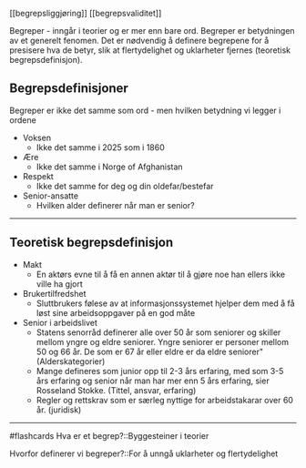 [[begrepsliggjøring]]
[[begrepsvaliditet]]

Begreper - inngår i teorier og er mer enn bare ord. Begreper er betydningen av et generelt fenomen. Det er nødvendig å definere begrepene for å presisere hva de betyr, slik at flertydelighet og uklarheter fjernes (teoretisk begrepsdefinisjon).

## Begrepsdefinisjoner
Begreper er ikke det samme som ord - men hvilken betydning vi legger i ordene
- Voksen
	- Ikke det samme i 2025 som i 1860
- Ære
	- Ikke det samme i Norge of Afghanistan
- Respekt
	- Ikke det samme for deg og din oldefar/bestefar
- Senior-ansatte
	- Hvilken alder definerer når man er senior?

--- 
## Teoretisk begrepsdefinisjon
- Makt
	- En aktørs evne til å få en annen aktør til å gjøre noe han ellers ikke ville ha gjort
- Brukertilfredshet
	- Sluttbrukers følese av at informasjonssystemet hjelper dem med å få løst sine arbeidsoppgaver på en god måte
- Senior i arbeidslivet
	- Statens senorråd definerer alle over 50 år som seniorer og skiller mellom yngre og eldre seniorer. Yngre seniorer er personer mellom 50 og 66 år. De som er 67 år eller eldre er da eldre seniorer" (Alderskategorier)
	- Mange defineres som junior opp til 2-3 års erfaring, med som 3-5 års erfaring og senior når man har mer enn 5 års erfaring, sier Rosseland Stokke. (Tittel, ansvar, erfaring)
	- Regler og rettskrav som er særleg nyttige for arbeidstakarar over 60 år. (juridisk)

---
#flashcards 
Hva er et begrep?::Byggesteiner i teorier
<!--SR:!2025-02-19,2,230-->
Hvorfor definerer vi begreper?::For å unngå uklarheter og flertydelighet
<!--SR:!2025-02-26,9,250-->

